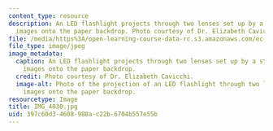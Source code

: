 ```yaml
---
content_type: resource
description: An LED flashlight projects through two lenses set up by a student making
  images onto the paper backdrop. Photo courtesy of Dr. Elizabeth Cavicchi.
file: /media/https%3A/open-learning-course-data-rc.s3.amazonaws.com/ec-050-recreate-experiments-from-history-inform-the-future-from-the-past-galileo-january-iap-2010/397c60d34608988ac22b6704b557e55b_IMG_4030.jpg
file_type: image/jpeg
image_metadata:
  caption: An LED flashlight projects through two lenses set up by a student making
    images onto the paper backdrop.
  credit: Photo courtesy of Dr. Elizabeth Cavicchi.
  image-alt: Photo of the projection of an LED flashlight through two lenses making
    images onto the paper backdrop.
resourcetype: Image
title: IMG_4030.jpg
uid: 397c60d3-4608-988a-c22b-6704b557e55b
---
```

